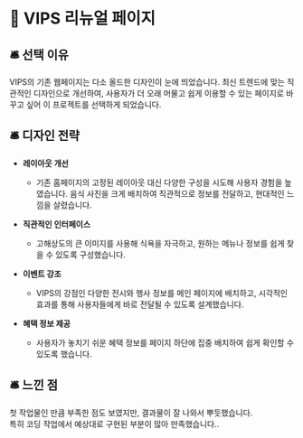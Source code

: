 # 🧆 VIPS 리뉴얼 페이지

## 🛎 선택 이유
VIPS의 기존 웹페이지는 다소 올드한 디자인이 눈에 띄었습니다. 최신 트렌드에 맞는 직관적인 디자인으로 개선하여, 사용자가 더 오래 머물고 쉽게 이용할 수 있는 페이지로 바꾸고 싶어 이 프로젝트를 선택하게 되었습니다.

## 🛎 디자인 전략

- **레이아웃 개선**
  - 기존 홈페이지의 고정된 레이아웃 대신 다양한 구성을 시도해 사용자 경험을 높였습니다. 음식 사진을 크게 배치하여 직관적으로 정보를 전달하고, 현대적인 느낌을 살렸습니다.

- **직관적인 인터페이스**
  - 고해상도의 큰 이미지를 사용해 식욕을 자극하고, 원하는 메뉴나 정보를 쉽게 찾을 수 있도록 구성했습니다.

- **이벤트 강조**
  - VIPS의 강점인 다양한 전시와 행사 정보를 메인 페이지에 배치하고, 시각적인 효과를 통해 사용자들에게 바로 전달될 수 있도록 설계했습니다.

- **혜택 정보 제공**
  - 사용자가 놓치기 쉬운 혜택 정보를 페이지 하단에 집중 배치하여 쉽게 확인할 수 있도록 했습니다.

## 🛎 느낀 점

첫 작업물인 만큼 부족한 점도 보였지만, 결과물이 잘 나와서 뿌듯했습니다. <br>
특히 코딩 작업에서 예상대로 구현된 부분이 많아 만족했습니다..


